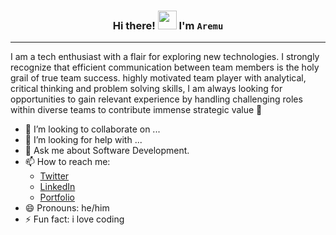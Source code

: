 <h3 align="center">  <span style:'color:green';> Hi there! <img src="https://raw.githubusercontent.com/MartinHeinz/MartinHeinz/master/wave.gif" width="30px">  </span>I'm <code>Aremu</code></h3>
<hr>

I am a tech enthusiast with a flair for exploring new technologies. I strongly recognize that efficient communication between team members is the holy grail of true team success. highly motivated team player with analytical, critical thinking and problem solving skills, I am always looking for opportunities to gain relevant experience by handling challenging roles within diverse teams to contribute immense strategic value 👋

- 👯 I’m looking to collaborate on ...
- 🤔 I’m looking for help with ...
- 💬 Ask me about Software Development.
- 📫 How to reach me: 
  * [Twitter](https://twitter.com/wastech_a "My Twitter")
  * [LinkedIn](https://www.linkedin.com/in/abdulfatai-abdulwasiu-370582111/ "My LinkedIn")
  * [Portfolio](https://wastech.netlify.app/ "My portfolio")
- 😄 Pronouns: he/him
- ⚡ Fun fact: i love coding
